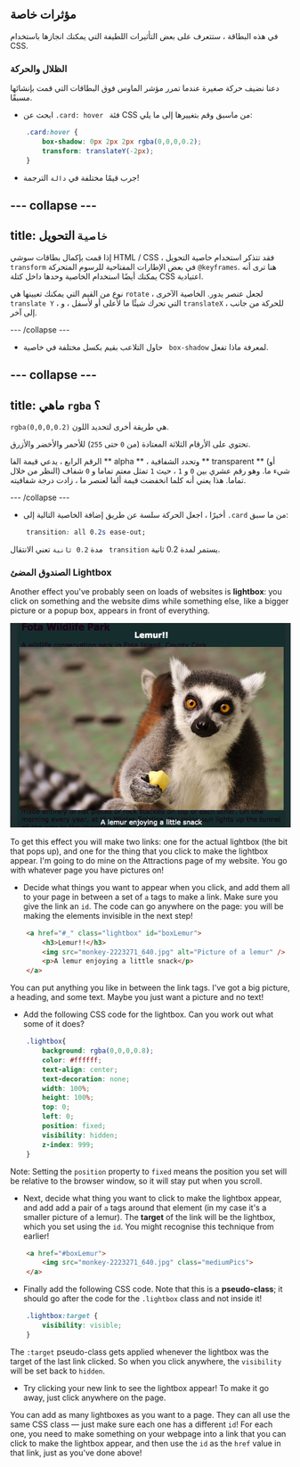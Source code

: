 ## مؤثرات خاصة

في هذه البطاقة ، ستتعرف على بعض التأثيرات اللطيفة التي يمكنك انجازها باستخدام CSS.

### الظلال والحركة

دعنا نضيف حركة صغيرة عندما تمرر مؤشر الماوس فوق البطاقات التي قمت بإنشائها مسبقًا.

+ ابحث عن `.card: hover ` فئة CSS من ماسبق وقم بتغييرها إلى ما يلي:

```css
    .card:hover {
        box-shadow: 0px 2px 2px rgba(0,0,0,0.2); 
        transform: translateY(-2px);
    }
```

+ جرب قيمًا مختلفة في ` دالة ` الترجمة!

## \--- collapse \---

## title: `خاصية` التحويل

إذا قمت بإكمال بطاقات سوشي HTML / CSS ، فقد تتذكر استخدام خاصية التحويل ` transform` في بعض الإطارات المفتاحية للرسوم المتحركة ` @keyframes `. هنا ترى أنه يمكنك أيضًا استخدام الخاصية وحدها داخل كتلة CSS اعتيادية.

نوع من القيم التي يمكنك تعيينها هي ` rotate ` ، لجعل عنصر يدور. الخاصية الآخرى ` translate Y ` ، التي تحرك شيئًا ما لأعلى أو لأسفل ، و ` translateX ` ، للحركة من جانب إلى آخر.

\--- /collapse \---

+ حاول التلاعب بقيم بكسل مختلفة في خاصية ` box-shadow` لمعرفة ماذا تفعل. 

## \--- collapse \---

## title: ماهي ` rgba ` ؟

`rgba(0,0,0,0.2)` هي طريقة أخرى لتحديد اللون.

تحتوي على الأرقام الثلاثة المعتادة (من ` 0 ` حتى ` 255 `) للأحمر والأخضر والأزرق.

الرقم الرابع ، يدعي قيمة الفا ** alpha ** ، وتحدد الشفافية ** transparent ** (أو النظر من خلال) شيء ما. وهو رقم عشري بين ` 0 ` و ` 1 ` ، حيث ` 1 ` تمثل معتم تماما و ` 0 ` شفاف تماما. هذا يعني أنه كلما انخفضت قيمة ألفا لعنصر ما ، زادت درجة شفافيته.

\--- /collapse \---

+ أخيرًا ، اجعل الحركة سلسة عن طريق إضافة الخاصية التالية إلى `.card` من ما سبق: 

```css
    transition: all 0.2s ease-out;
```

مدة ` 0.2 ثانية ` تعني الانتقال ` transition` يستمر لمدة 0.2 ثانية.

### الصندوق المضئ Lightbox

Another effect you've probably seen on loads of websites is **lightbox**: you click on something and the website dims while something else, like a bigger picture or a popup box, appears in front of everything.

![Lightbox effect in action](images/lightboxLemur.png)

To get this effect you will make two links: one for the actual lightbox (the bit that pops up), and one for the thing that you click to make the lightbox appear. I'm going to do mine on the Attractions page of my website. You go with whatever page you have pictures on!

+ Decide what things you want to appear when you click, and add them all to your page in between a set of `a` tags to make a link. Make sure you give the link an `id`. The code can go anywhere on the page: you will be making the elements invisible in the next step!

```html
    <a href="#_" class="lightbox" id="boxLemur">
        <h3>Lemur!!</h3>
        <img src="monkey-2223271_640.jpg" alt="Picture of a lemur" />
        <p>A lemur enjoying a little snack</p>
    </a>
```

You can put anything you like in between the link tags. I've got a big picture, a heading, and some text. Maybe you just want a picture and no text!

+ Add the following CSS code for the lightbox. Can you work out what some of it does?

```css
    .lightbox{
        background: rgba(0,0,0,0.8);
        color: #ffffff;
        text-align: center;
        text-decoration: none;
        width: 100%;
        height: 100%;
        top: 0;
        left: 0;
        position: fixed;
        visibility: hidden;
        z-index: 999;
    }
```

Note: Setting the `position` property to `fixed` means the position you set will be relative to the browser window, so it will stay put when you scroll.

+ Next, decide what thing you want to click to make the lightbox appear, and add add a pair of `a` tags around that element (in my case it's a smaller picture of a lemur). The **target** of the link will be the lightbox, which you set using the `id`. You might recognise this technique from earlier!

```html
    <a href="#boxLemur">
        <img src="monkey-2223271_640.jpg" class="mediumPics">
    </a>
```

+ Finally add the following CSS code. Note that this is a **pseudo-class**; it should go after the code for the `.lightbox` class and not inside it!

```css
    .lightbox:target {
        visibility: visible;
    }
```

The `:target` pseudo-class gets applied whenever the lightbox was the target of the last link clicked. So when you click anywhere, the `visibility` will be set back to `hidden`.

+ Try clicking your new link to see the lightbox appear! To make it go away, just click anywhere on the page.

You can add as many lightboxes as you want to a page. They can all use the same CSS class — just make sure each one has a different `id`! For each one, you need to make something on your webpage into a link that you can click to make the lightbox appear, and then use the `id` as the `href` value in that link, just as you've done above!